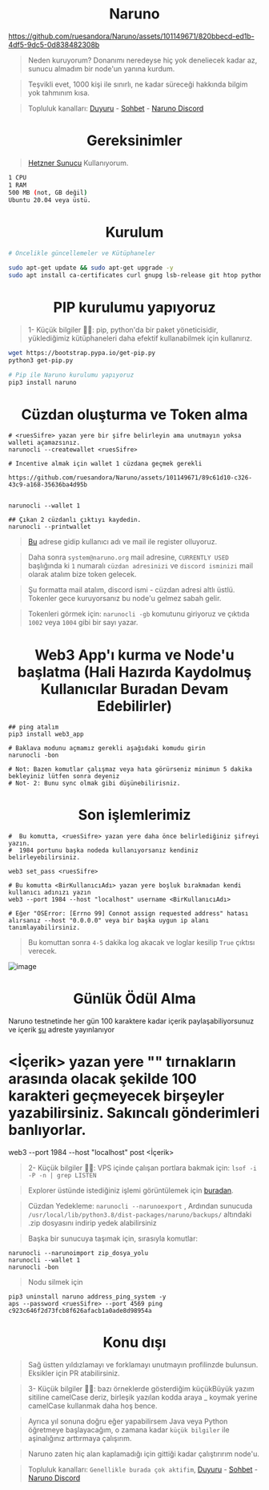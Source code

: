 <h1 align="center"> Naruno </h1>


https://github.com/ruesandora/Naruno/assets/101149671/820bbecd-ed1b-4df5-9dc5-0d838482308b


> Neden kuruyorum? Donanımı neredeyse hiç yok deneliecek kadar az, sunucu almadım bir node'un yanına kurdum.

> Teşvikli evet, 1000 kişi ile sınırlı, ne kadar süreceği hakkında bilgim yok tahmınım kısa.

> Topluluk kanalları: [Duyuru](https://t.me/RuesAnnouncement) - [Sohbet](https://t.me/RuesChat) - [Naruno Discord](https://discord.gg/YR2DYn72)


<h1 align="center"> Gereksinimler </h1>

> [Hetzner Sunucu](https://github.com/ruesandora/Hetzner/edit/main/README.md) Kullanıyorum.

```sh
1 CPU
1 RAM
500 MB (not, GB değil)
Ubuntu 20.04 veya üstü.
```

<h1 align="center"> Kurulum </h1>

```sh
# Öncelikle güncellemeler ve Kütüphaneler

sudo apt-get update && sudo apt-get upgrade -y
sudo apt install ca-certificates curl gnupg lsb-release git htop python3
```

<h1 align="center"> PIP kurulumu yapıyoruz </h1>

> 1- Küçük bilgiler ✍🏻: pip, python'da bir paket yöneticisidir, yüklediğimiz kütüphaneleri daha efektif kullanabilmek için kullanırız.
```sh
wget https://bootstrap.pypa.io/get-pip.py
python3 get-pip.py

# Pip ile Naruno kurulumu yapıyoruz
pip3 install naruno
```

<h1 align="center"> Cüzdan oluşturma ve Token alma </h1>

```
# <ruesSifre> yazan yere bir şifre belirleyin ama unutmayın yoksa walleti açamazsınız.
narunocli --createwallet <ruesSifre>

# Incentive almak için wallet 1 cüzdana geçmek gerekli

https://github.com/ruesandora/Naruno/assets/101149671/89c61d10-c326-43c9-a168-35636ba4d95b


narunocli --wallet 1

## Çıkan 2 cüzdanlı çıktıyı kaydedin.
narunocli --printwallet
```


> [Bu](https://naruno.org/ourloginmyfrient.php?action=register) adrese gidip kullanıcı adı ve mail ile register olluyoruz.

> Daha sonra `system@naruno.org` mail adresine, `CURRENTLY USED` başlığında ki `1` numaralı `cüzdan adresinizi` ve `discord isminizi` mail olarak atalım bize token gelecek.

> Şu formatta mail atalım, discord ismi - cüzdan adresi altlı üstlü. Tokenler gece kuruyorsanız bu node'u gelmez sabah gelir.

> Tokenleri görmek için: `narunocli -gb` komutunu giriyoruz ve çıktıda `1002` veya `1004` gibi bir sayı yazar.

<h1 align="center"> Web3 App'ı kurma ve Node'u başlatma (Hali Hazırda Kaydolmuş Kullanıcılar Buradan Devam Edebilirler)</h1>

```
## ping atalım
pip3 install web3_app

# Baklava modunu açmamız gerekli aşağıdaki komudu girin
narunocli -bon

# Not: Bazen komutlar çalışmaz veya hata görürseniz minimun 5 dakika bekleyiniz lütfen sonra deyeniz
# Not- 2: Bunu sync olmak gibi düşünebilirisniz.
```

<h1 align="center"> Son işlemlerimiz </h1>

```
#  Bu komutta, <ruesSifre> yazan yere daha önce belirlediğiniz şifreyi yazın.
#  1984 portunu başka nodeda kullanıyorsanız kendiniz belirleyebilirsiniz.

web3 set_pass <ruesSifre>

# Bu komutta <BirKullanıcıAdı> yazan yere boşluk bırakmadan kendi kullanıcı adınızı yazın
web3 --port 1984 --host "localhost" username <BirKullanıcıAdı>

# Eğer "OSError: [Errno 99] Connot assign requested address" hatası alırsanız --host "0.0.0.0" veya bir başka uygun ip alanı tanımlayabilirsiniz.

```

> Bu komuttan sonra `4-5` dakika log akacak ve loglar kesilip `True` çıktısı verecek.

![image](https://github.com/ruesandora/Naruno/assets/101149671/be63d1d7-9ca3-41f7-bd24-238b8a4849bc)

<h1 align="center"> Günlük Ödül Alma </h1>

Naruno testnetinde her gün 100 karaktere kadar içerik paylaşabiliyorsunuz ve içerik [şu](http://web3.test_net.1.naruno.org:2000/) adreste yayınlanıyor

# <İçerik> yazan yere "" tırnakların arasında olacak şekilde 100 karakteri geçmeyecek birşeyler yazabilirsiniz. Sakıncalı gönderimleri banlıyorlar.

web3 --port 1984 --host "localhost" post <İçerik>

> 2- Küçük bilgiler ✍🏻: VPS içinde çalışan portlara bakmak için: `lsof -i -P -n | grep LISTEN`

> Explorer üstünde istediğiniz işlemi görüntülemek için [buradan](http://scan.test_net.1.naruno.org/).

> Cüzdan Yedekleme: `narunocli --narunoexport` , Ardından sunucuda `/usr/local/lib/python3.8/dist-packages/naruno/backups/` altındaki .zip dosyasını indirip yedek alabilirsiniz

> Başka bir sunucuya taşımak için, sırasıyla komutlar: 
```
narunocli --narunoimport zip_dosya_yolu 
narunocli --wallet 1
narunocli -bon
```

> Nodu silmek için 
```
pip3 uninstall naruno address_ping_system -y
aps --password <ruesSifre> --port 4569 ping c923c646f2d73fcb8f626afacb1a0ade8d98954a
```

<h1 align="center"> Konu dışı </h1>

> Sağ üstten yıldızlamayı ve forklamayı unutmayın profilinzde bulunsun. Eksikler için PR atabilirsiniz.

> 3- Küçük bilgiler ✍🏻: bazı örneklerde gösterdiğim küçükBüyük yazım sitiline camelCase deriz, birleşik yazılan kodda araya _ koymak yerine camelCase kullanmak daha hoş bence.

> Ayrıca yıl sonuna doğru eğer yapabilirsem Java veya Python öğretmeye başlayacağım, o zamana kadar `küçük bilgiler` ile aşinalığınız arttırmaya çalışırım.

> Naruno zaten hiç alan kaplamadığı için gittiği kadar çalıştırırım node'u.

> Topluluk kanalları: `Genellikle burada çok aktifim`, [Duyuru](https://t.me/RuesAnnouncement) - [Sohbet](https://t.me/RuesChat) - [Naruno Discord](https://discord.gg/YR2DYn72)

